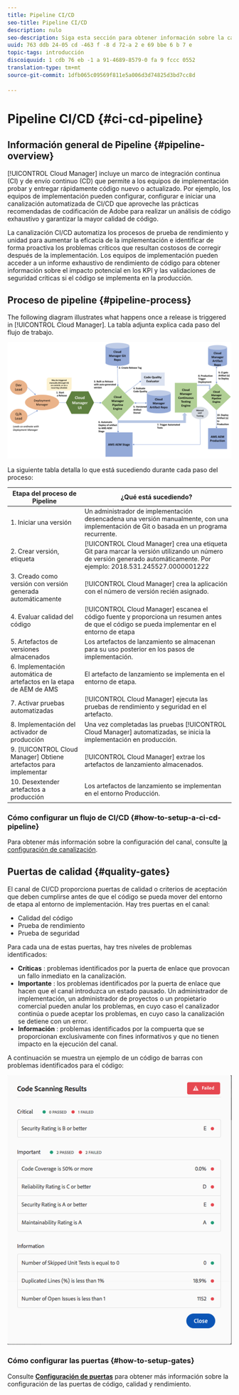 ```yaml
---
title: Pipeline CI/CD
seo-title: Pipeline CI/CD
description: nulo
seo-description: Siga esta sección para obtener información sobre la canalización CI/CD, que gestiona las implementaciones en fases y producción en Cloud Manager.
uuid: 763 ddb 24-05 cd -463 f -8 d 72-a 2 e 69 bbe 6 b 7 e
topic-tags: introducción
discoiquuid: 1 cdb 76 eb -1 a 91-4689-8579-0 fa 9 fccc 0552
translation-type: tm+mt
source-git-commit: 1dfb065c09569f811e5a006d3d74825d3bd7cc8d

---
```



# Pipeline CI/CD {#ci-cd-pipeline}

## Información general de Pipeline {#pipeline-overview}

[!UICONTROL Cloud Manager] incluye un marco de integración continua (CI) y de envío continuo (CD) que permite a los equipos de implementación probar y entregar rápidamente código nuevo o actualizado. Por ejemplo, los equipos de implementación pueden configurar, configurar e iniciar una canalización automatizada de CI/CD que aproveche las prácticas recomendadas de codificación de Adobe para realizar un análisis de código exhaustivo y garantizar la mayor calidad de código.

La canalización CI/CD automatiza los procesos de prueba de rendimiento y unidad para aumentar la eficacia de la implementación e identificar de forma proactiva los problemas críticos que resultan costosos de corregir después de la implementación. Los equipos de implementación pueden acceder a un informe exhaustivo de rendimiento de código para obtener información sobre el impacto potencial en los KPI y las validaciones de seguridad críticas si el código se implementa en la producción.

## Proceso de pipeline {#pipeline-process}

The following diagram illustrates what happens once a release is triggered in [!UICONTROL Cloud Manager]. La tabla adjunta explica cada paso del flujo de trabajo.

![](assets/screen_shot_2018-05-30at82457pm.png)

La siguiente tabla detalla lo que está sucediendo durante cada paso del proceso:

| Etapa del proceso de Pipeline | ¿Qué está sucediendo? |
|---|---|
| 1. Iniciar una versión | Un administrador de implementación desencadena una versión manualmente, con una implementación de Git o basada en un programa recurrente. |
| 2. Crear versión, etiqueta | [!UICONTROL Cloud Manager] crea una etiqueta Git para marcar la versión utilizando un número de versión generado automáticamente. Por ejemplo: 2018.531.245527.0000001222 |
| 3. Creado como versión con versión generada automáticamente | [!UICONTROL Cloud Manager] crea la aplicación con el número de versión recién asignado. |
| 4. Evaluar calidad del código | [!UICONTROL Cloud Manager] escanea el código fuente y proporciona un resumen antes de que el código se pueda implementar en el entorno de etapa |
| 5. Artefactos de versiones almacenados | Los artefactos de lanzamiento se almacenan para su uso posterior en los pasos de implementación. |
| 6. Implementación automática de artefactos en la etapa de AEM de AMS | El artefacto de lanzamiento se implementa en el entorno de etapa. |
| 7. Activar pruebas automatizadas | [!UICONTROL Cloud Manager] ejecuta las pruebas de rendimiento y seguridad en el artefacto. |
| 8. Implementación del activador de producción | Una vez completadas las pruebas [!UICONTROL Cloud Manager] automatizadas, se inicia la implementación en producción. |
| 9. [!UICONTROL Cloud Manager] Obtiene artefactos para implementar | [!UICONTROL Cloud Manager] extrae los artefactos de lanzamiento almacenados. |
| 10. Desextender artefactos a producción | Los artefactos de lanzamiento se implementan en el entorno Producción. |

### Cómo configurar un flujo de CI/CD {#how-to-setup-a-ci-cd-pipeline}

Para obtener más información sobre la configuración del canal, consulte [la configuración de canalización](configuring-pipeline.md).

## Puertas de calidad {#quality-gates}

El canal de CI/CD proporciona puertas de calidad o criterios de aceptación que deben cumplirse antes de que el código se pueda mover del entorno de etapa al entorno de implementación. Hay tres puertas en el canal:

* Calidad del código
* Prueba de rendimiento
* Prueba de seguridad

Para cada una de estas puertas, hay tres niveles de problemas identificados:

* **Críticas** : problemas identificados por la puerta de enlace que provocan un fallo inmediato en la canalización.
* **Importante** : los problemas identificados por la puerta de enlace que hacen que el canal introduzca un estado pausado. Un administrador de implementación, un administrador de proyectos o un propietario comercial pueden anular los problemas, en cuyo caso el canalizador continúa o puede aceptar los problemas, en cuyo caso la canalización se detiene con un error.
* **Información** : problemas identificados por la compuerta que se proporcionan exclusivamente con fines informativos y que no tienen impacto en la ejecución del canal.

A continuación se muestra un ejemplo de un código de barras con problemas identificados para el código:

![](assets/quality-gate-failed.png)

### Cómo configurar las puertas {#how-to-setup-gates}

Consulte **[Configuración de puertas](configuring-pipeline.md)** para obtener más información sobre la configuración de las puertas de código, calidad y rendimiento.
